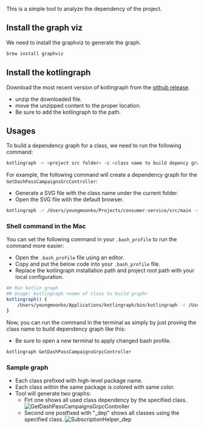 This is a simple tool to analyze the dependency of the project.

## Install the graph viz
We need to install the graphviz to generate the graph.
```bash
brew install graphviz
```
## Install the kotlingraph
Download the most recent version of kotlingraph from the [github release](https://github.com/YoungMoon-DoorDash/kotlingraph/tree/master/release).
 - unzip the downloaded file.
 - move the unzipped content to the proper location.
 - Be sure to add the kotlingraph to the path.

## Usages

To build a dependency graph for a class, we need to run the following command:

```bash
kotlingraph -r <project src folder> -c <class name to build depency graph>
```

For example, the following command will create a dependency graph for the ```GetDashPassCampaignsGrcController```:
- Generate a SVG file with the class name under the current folder.
- Open the SVG file with the default browser.

```bash
kotlingraph -r /Users/youngmoonko/Projects/consumer-service/src/main -c GetDashPassCampaignsGrpcController
```

### Shell command in the Mac
You can set the following command in your ```.bash_profile``` to run the command more easier:
- Open the ```.bash_profile``` file using an editor.
- Copy and put the below code into your ```.bash_profile``` file.
- Replace the kotlingraph installation path and project root path with your local configuration.

```bash
## Run kotlin graph
## Usage: kotlingraph <name of class to build graph>
kotlingraph() {
    /Users/youngmoonko/Applications/kotlingraph/bin/kotlingraph -r /Users/youngmoonko/Projects/consumer-service/src/main/kotlin -c $1
}
```

Now, you can run the command in the terminal as simply by just proving the class name to build dependency graph like this:
- Be sure to open a new terminal to apply changed bash profile.
```bash
kotlingraph GetDashPassCampaignsGrpcController
```
### Sample graph
- Each class prefixed with high-level package name.
- Each class within the same package is colored with same color.
- Tool will generate two graphs:
   - Firt one shows all used class dependency by the specified class.
![GetDashPassCampaignsGrpcController](https://github.com/YoungMoon-DoorDash/kotlingraph/assets/122405315/098b9643-8e2c-421a-8cd6-1a93e7c83550)
   - Second one postfixed with "_dep" shows all classes using the specified class. 
![SubscriptionHelper_dep](https://github.com/YoungMoon-DoorDash/kotlingraph/assets/122405315/340ca300-edfb-448f-baec-577dd980a156)

